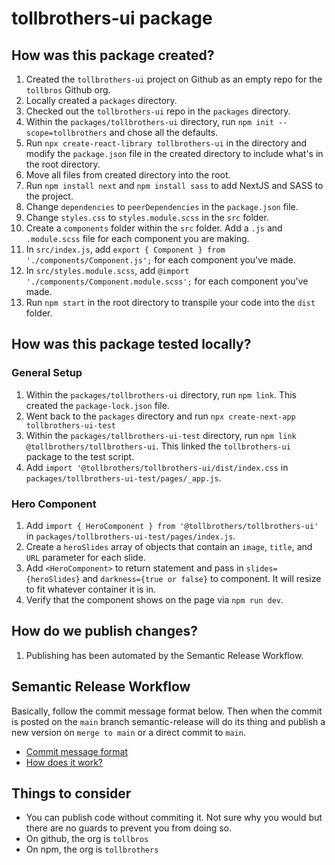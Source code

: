 # tollbrothers-ui package


## How was this package created?
1. Created the `tollbrothers-ui` project on Github as an empty repo for the `tollbros` Github org.
2. Locally created a `packages` directory.
3. Checked out the `tollbrothers-ui` repo in the `packages` directory.
4. Within the `packages/tollbrothers-ui` directory, run `npm init --scope=tollbrothers` and chose all the defaults.
5. Run `npx create-react-library tollbrothers-ui` in the directory and modify the `package.json` file in the created directory to include what's in the root directory.
6. Move all files from created directory into the root.
7. Run `npm install next` and `npm install sass` to add NextJS and SASS to the project.
8. Change `dependencies` to `peerDependencies` in the `package.json` file.
9. Change `styles.css` to `styles.module.scss` in the `src` folder.
10. Create a `components` folder within the `src` folder. Add a `.js` and `.module.scss` file for each component you are making.
11. In `src/index.js`, add `export { Component } from './components/Component.js';` for each component you've made.
12. In `src/styles.module.scss`, add `@import './components/Component.module.scss';` for each component you've made.
13. Run `npm start` in the root directory to transpile your code into the `dist` folder.


## How was this package tested locally?
### General Setup
1. Within the `packages/tollbrothers-ui` directory, run `npm link`. This created the `package-lock.json` file.
2. Went back to the `packages` directory and run `npx create-next-app tollbrothers-ui-test`
3. Within the `packages/tollbrothers-ui-test` directory, run `npm link @tollbrothers/tollbrothers-ui`. This linked the `tollbrothers-ui` package to the test script.
4. Add `import '@tollbrothers/tollbrothers-ui/dist/index.css` in `packages/tollbrothers-ui-test/pages/_app.js`.

### Hero Component
1. Add `import { HeroComponent } from '@tollbrothers/tollbrothers-ui'` in `packages/tollbrothers-ui-test/pages/index.js`.
2. Create a `heroSlides` array of objects that contain an `image`, `title`, and `URL` parameter for each slide.
3. Add `<HeroComponent>` to return statement and pass in `slides={heroSlides}` and `darkness={true or false}` to component. It will resize to fit whatever container it is in.
4. Verify that the component shows on the page via `npm run dev`.


## How do we publish changes?
1. Publishing has been automated by the Semantic Release Workflow.


## Semantic Release Workflow
Basically, follow the commit message format below. Then when the commit is posted on the `main` branch semantic-release will do its thing and publish a new version on `merge to main` or a direct commit to `main`.
* [Commit message format](https://github.com/angular/angular/blob/main/CONTRIBUTING.md#type)
* [How does it work?](https://github.com/angular/angular/blob/main/CONTRIBUTING.md#type) 


## Things to consider
- You can publish code without commiting it. Not sure why you would but there are no guards to prevent you from doing so.
- On github, the org is `tollbros`
- On npm, the org is `tollbrothers`